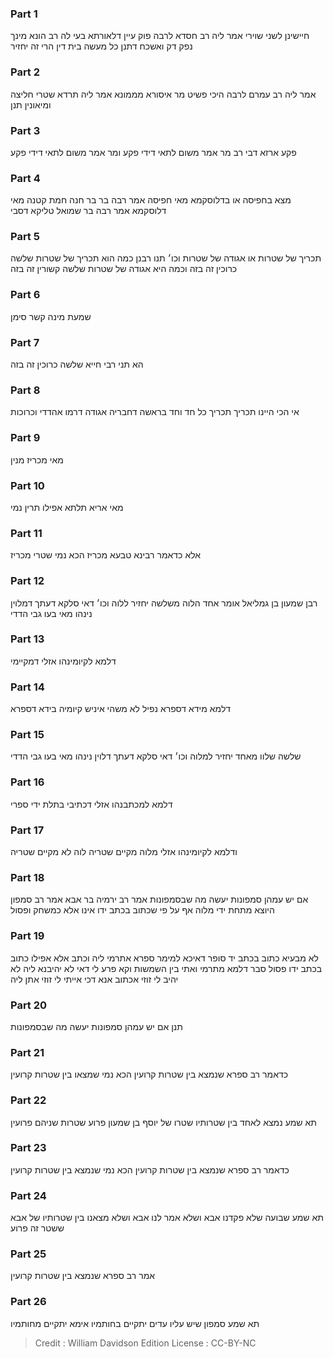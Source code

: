 
### Part 1
חיישינן לשני שוירי אמר ליה רב חסדא לרבה פוק עיין דלאורתא בעי לה רב הונא מינך נפק דק ואשכח דתנן כל מעשה בית דין הרי זה יחזיר

### Part 2
אמר ליה רב עמרם לרבה היכי פשיט מר איסורא מממונא אמר ליה תרדא שטרי חליצה ומיאונין תנן

### Part 3
פקע ארזא דבי רב מר אמר משום לתאי דידי פקע ומר אמר משום לתאי דידי פקע

### Part 4
מצא בחפיסה או בדלוסקמא מאי חפיסה אמר רבה בר בר חנה חמת קטנה מאי דלוסקמא אמר רבה בר שמואל טליקא דסבי

### Part 5
תכריך של שטרות או אגודה של שטרות וכו׳ תנו רבנן כמה הוא תכריך של שטרות שלשה כרוכין זה בזה וכמה היא אגודה של שטרות שלשה קשורין זה בזה

### Part 6
שמעת מינה קשר סימן

### Part 7
הא תני רבי חייא שלשה כרוכין זה בזה

### Part 8
אי הכי היינו תכריך תכריך כל חד וחד בראשה דחבריה אגודה דרמו אהדדי וכרוכות

### Part 9
מאי מכריז מנין

### Part 10
מאי אריא תלתא אפילו תרין נמי

### Part 11
אלא כדאמר רבינא טבעא מכריז הכא נמי שטרי מכריז

### Part 12
רבן שמעון בן גמליאל אומר אחד הלוה משלשה יחזיר ללוה וכו׳ דאי סלקא דעתך דמלוין נינהו מאי בעו גבי הדדי

### Part 13
דלמא לקיומינהו אזלי דמקיימי

### Part 14
דלמא מידא דספרא נפיל לא משהי איניש קיומיה בידא דספרא

### Part 15
שלשה שלוו מאחד יחזיר למלוה וכו׳ דאי סלקא דעתך דלוין נינהו מאי בעו גבי הדדי

### Part 16
דלמא למכתבנהו אזלי דכתיבי בתלת ידי ספרי

### Part 17
ודלמא לקיומינהו אזלי מלוה מקיים שטריה לוה לא מקיים שטריה

### Part 18
אם יש עמהן סמפונות יעשה מה שבסמפונות אמר רב ירמיה בר אבא אמר רב סמפון היוצא מתחת ידי מלוה אף על פי שכתוב בכתב ידו אינו אלא כמשחק ופסול

### Part 19
לא מבעיא כתוב בכתב יד סופר דאיכא למימר ספרא אתרמי ליה וכתב אלא אפילו כתוב בכתב ידו פסול סבר דלמא מתרמי ואתי בין השמשות וקא פרע לי דאי לא יהיבנא ליה לא יהיב לי זוזי אכתוב אנא דכי אייתי לי זוזי אתן ליה

### Part 20
תנן אם יש עמהן סמפונות יעשה מה שבסמפונות

### Part 21
כדאמר רב ספרא שנמצא בין שטרות קרועין הכא נמי שמצאו בין שטרות קרועין

### Part 22
תא שמע נמצא לאחד בין שטרותיו שטרו של יוסף בן שמעון פרוע שטרות שניהם פרועין

### Part 23
כדאמר רב ספרא שנמצא בין שטרות קרועין הכא נמי שנמצא בין שטרות קרועין

### Part 24
תא שמע שבועה שלא פקדנו אבא ושלא אמר לנו אבא ושלא מצאנו בין שטרותיו של אבא ששטר זה פרוע

### Part 25
אמר רב ספרא שנמצא בין שטרות קרועין

### Part 26
תא שמע סמפון שיש עליו עדים יתקיים בחותמיו אימא יתקיים מחותמיו

>Credit : William Davidson Edition
>License : CC-BY-NC